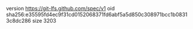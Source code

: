 version https://git-lfs.github.com/spec/v1
oid sha256:e35595fd4ec9f31cd0152068371fd6abf5a5d850c308971bcc1b08313c8dc286
size 3203
